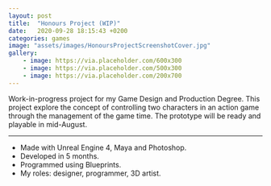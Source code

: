```yaml
---
layout: post
title:  "Honours Project (WIP)"
date:   2020-09-28 18:15:43 +0200
categories: games
image: "assets/images/HonoursProjectScreenshotCover.jpg"
gallery: 
    - image: https://via.placeholder.com/600x300
    - image: https://via.placeholder.com/500x300
    - image: https://via.placeholder.com/200x700
---
```


Work-in-progress project for my Game Design and Production Degree. This project explore the concept of controlling two characters in an action game through the management of the game time. The prototype will be ready and playable in mid-August.  


----

- Made with Unreal Engine 4, Maya and Photoshop.
- Developed in 5 months.
- Programmed using Blueprints.
- My roles: designer, programmer, 3D artist.

